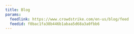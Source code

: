 ```yaml
---
title: Blog
params:
  feedlink: https://www.crowdstrike.com/en-us/blog/feed
  feedid: f0bac1fa38b446b1abaa5d68a3a0fbb6
---
```


